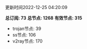更新时间2022-12-25 04:20:09

**总订阅: 73**
**总节点: 1268**
**有效节点: 315**
- trojan节点: 39
- ss节点: 106
- v2ray节点: 170
